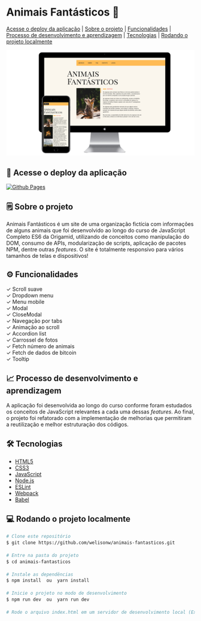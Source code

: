 # Animais Fantásticos 🦊
[Acesse o deploy da aplicação](#-acesse-o-deploy-da-aplicação) | [Sobre o projeto](#%EF%B8%8F-sobre-o-projeto) | [Funcionalidades](#%EF%B8%8F-funcionalidades) | [Processo de desenvolvimento e aprendizagem](#-processo-de-desenvolvimento-e-aprendizagem) | [Tecnologias](#%EF%B8%8F-tecnologias) | [Rodando o projeto localmente](#-rodando-o-projeto-localmente)

![Preview](/img/preview.png)

## 🔗 Acesse o deploy da aplicação
[![Github Pages](https://img.shields.io/badge/github%20pages-121013?style=for-the-badge&logo=github&logoColor=white)](https://welisonw.github.io/animais-fantasticos/)

## 🗒️ Sobre o projeto
Animais Fantásticos é um site de uma organização fictícia com informações de alguns animais que foi desenvolvido ao longo do curso de JavaScript Completo ES6 da Origamid, utilizando de conceitos como manipulação do DOM, consumo de APIs, modularização de scripts, aplicação de pacotes NPM, dentre outras _features_. O site é totalmente responsivo para vários tamanhos de telas e dispositivos!

## ⚙️ Funcionalidades
✓ Scroll suave\
✓ Dropdown menu\
✓ Menu mobile\
✓ Modal\
✓ CloseModal\
✓ Navegação por tabs\
✓ Animação ao scroll\
✓ Accordion list\
✓ Carrossel de fotos\
✓ Fetch número de animais\
✓ Fetch de dados de bitcoin\
✓ Tooltip

## 📈 Processo de desenvolvimento e aprendizagem
A aplicação foi desenvolvida ao longo do curso conforme foram estudados os conceitos de JavaScript relevantes a cada uma dessas _features_. Ao final, o projeto foi refatorado com a implementação de melhorias que permitiram a reutilização e melhor estruturação dos códigos.

## 🛠️ Tecnologias
- [HTML5](https://html.spec.whatwg.org/multipage/)
- [CSS3](https://www.w3.org/Style/CSS/Overview.en.html)
- [JavaScript](https://developer.mozilla.org/pt-BR/docs/Web/JavaScript)
- [Node.js](https://nodejs.org/en)
- [ESLint](https://eslint.org/)
- [Webpack](https://webpack.js.org/)
- [Babel](https://babeljs.io/)

## 💻 Rodando o projeto localmente
```bash
# Clone este repositório
$ git clone https://github.com/welisonw/animais-fantasticos.git

# Entre na pasta do projeto
$ cd animais-fantasticos

# Instale as dependências
$ npm install  ou  yarn install

# Inicie o projeto no modo de desenvolvimento
$ npm run dev  ou  yarn run dev

# Rode o arquivo index.html em um servidor de desenvolvimento local (Ex.: Live Server)
```
